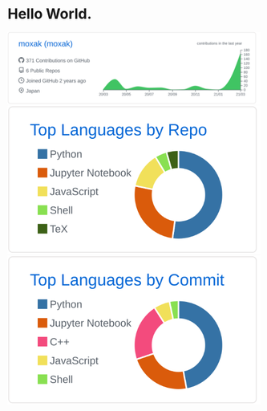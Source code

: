 # Hello World.
[![](https://raw.githubusercontent.com/moxak/moxak/master/profile-summary-card-output/github/0-profile-details.svg)](https://github.com/vn7n24fzkq/github-profile-summary-cards)
[![](https://raw.githubusercontent.com/moxak/moxak/master/profile-summary-card-output/github/1-repos-per-language.svg)](https://github.com/vn7n24fzkq/github-profile-summary-cards) [![](https://raw.githubusercontent.com/moxak/moxak/master/profile-summary-card-output/github/2-most-commit-language.svg)](https://github.com/vn7n24fzkq/github-profile-summary-cards)
